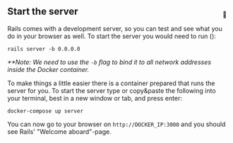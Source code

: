 ## Start the server

Rails comes with a development server, so you can test and see what you do in your browser as well.
To start the server you would need to run (<span style="display:inline-block;float:right;margin-top:-3.5em;margin-right:.5em;position:relative;">:whale:</span>):

```
rails server -b 0.0.0.0
```

_**Note: We need to use the `-b` flag to bind it to all network addresses inside the Docker container._

To make things a little easier there is a container prepared that runs the server for you. To start the server type or copy&paste the following into your terminal, best in a new window or tab, and press enter:

```
docker-compose up server
```

You can now go to your browser on `http://DOCKER_IP:3000` and you should see Rails' "Welcome aboard"-page.
